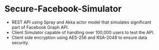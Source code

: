 # Secure-Facebook-Simulator
* REST API using Spray and Akka actor model that simulates significant part of Facebook Graph API.
* Client Simulator capable of handling over 100,000 users to test the API.
* Client side encryption using AES-256 and RSA-2048 to ensure data security.